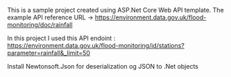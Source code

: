 This is a sample project created using ASP.Net Core Web API template.
The example API reference URL -> https://environment.data.gov.uk/flood-monitoring/doc/rainfall

In this project I used this API endoint : https://environment.data.gov.uk/flood-monitoring/id/stations?parameter=rainfall&_limit=50

Install Newtonsoft.Json for deserialization og JSON to .Net objects
